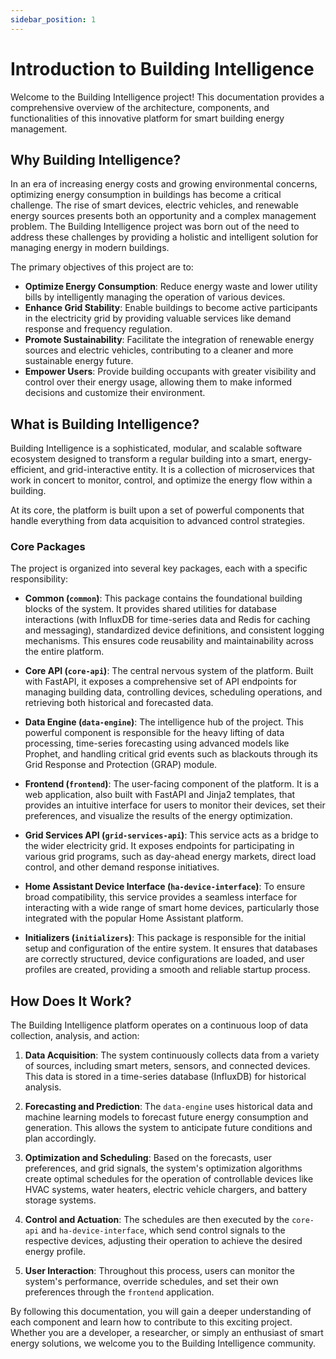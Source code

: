 ```yaml
---
sidebar_position: 1
---
```


# Introduction to Building Intelligence

Welcome to the Building Intelligence project! This documentation provides a comprehensive overview of the architecture, components, and functionalities of this innovative platform for smart building energy management.

## Why Building Intelligence?

In an era of increasing energy costs and growing environmental concerns, optimizing energy consumption in buildings has become a critical challenge. The rise of smart devices, electric vehicles, and renewable energy sources presents both an opportunity and a complex management problem. The Building Intelligence project was born out of the need to address these challenges by providing a holistic and intelligent solution for managing energy in modern buildings.

The primary objectives of this project are to:

*   **Optimize Energy Consumption**: Reduce energy waste and lower utility bills by intelligently managing the operation of various devices.
*   **Enhance Grid Stability**: Enable buildings to become active participants in the electricity grid by providing valuable services like demand response and frequency regulation.
*   **Promote Sustainability**: Facilitate the integration of renewable energy sources and electric vehicles, contributing to a cleaner and more sustainable energy future.
*   **Empower Users**: Provide building occupants with greater visibility and control over their energy usage, allowing them to make informed decisions and customize their environment.

## What is Building Intelligence?

Building Intelligence is a sophisticated, modular, and scalable software ecosystem designed to transform a regular building into a smart, energy-efficient, and grid-interactive entity. It is a collection of microservices that work in concert to monitor, control, and optimize the energy flow within a building.

At its core, the platform is built upon a set of powerful components that handle everything from data acquisition to advanced control strategies.

### Core Packages

The project is organized into several key packages, each with a specific responsibility:

*   **Common (`common`)**: This package contains the foundational building blocks of the system. It provides shared utilities for database interactions (with InfluxDB for time-series data and Redis for caching and messaging), standardized device definitions, and consistent logging mechanisms. This ensures code reusability and maintainability across the entire platform.

*   **Core API (`core-api`)**: The central nervous system of the platform. Built with FastAPI, it exposes a comprehensive set of API endpoints for managing building data, controlling devices, scheduling operations, and retrieving both historical and forecasted data.

*   **Data Engine (`data-engine`)**: The intelligence hub of the project. This powerful component is responsible for the heavy lifting of data processing, time-series forecasting using advanced models like Prophet, and handling critical grid events such as blackouts through its Grid Response and Protection (GRAP) module.

*   **Frontend (`frontend`)**: The user-facing component of the platform. It is a web application, also built with FastAPI and Jinja2 templates, that provides an intuitive interface for users to monitor their devices, set their preferences, and visualize the results of the energy optimization.

*   **Grid Services API (`grid-services-api`)**: This service acts as a bridge to the wider electricity grid. It exposes endpoints for participating in various grid programs, such as day-ahead energy markets, direct load control, and other demand response initiatives.

*   **Home Assistant Device Interface (`ha-device-interface`)**: To ensure broad compatibility, this service provides a seamless interface for interacting with a wide range of smart home devices, particularly those integrated with the popular Home Assistant platform.

*   **Initializers (`initializers`)**: This package is responsible for the initial setup and configuration of the entire system. It ensures that databases are correctly structured, device configurations are loaded, and user profiles are created, providing a smooth and reliable startup process.

## How Does It Work?

The Building Intelligence platform operates on a continuous loop of data collection, analysis, and action:

1.  **Data Acquisition**: The system continuously collects data from a variety of sources, including smart meters, sensors, and connected devices. This data is stored in a time-series database (InfluxDB) for historical analysis.

2.  **Forecasting and Prediction**: The `data-engine` uses historical data and machine learning models to forecast future energy consumption and generation. This allows the system to anticipate future conditions and plan accordingly.

3.  **Optimization and Scheduling**: Based on the forecasts, user preferences, and grid signals, the system's optimization algorithms create optimal schedules for the operation of controllable devices like HVAC systems, water heaters, electric vehicle chargers, and battery storage systems.

4.  **Control and Actuation**: The schedules are then executed by the `core-api` and `ha-device-interface`, which send control signals to the respective devices, adjusting their operation to achieve the desired energy profile.

5.  **User Interaction**: Throughout this process, users can monitor the system's performance, override schedules, and set their own preferences through the `frontend` application.

By following this documentation, you will gain a deeper understanding of each component and learn how to contribute to this exciting project. Whether you are a developer, a researcher, or simply an enthusiast of smart energy solutions, we welcome you to the Building Intelligence community.
